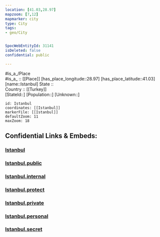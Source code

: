 ```yaml
---
location: [41.03,28.97] 
mapzoom: [7,12] 
mapmarker: city 
type: City
tags:
- geo/City


SpocWebEntityId: 31141
isDeleted: false
confidential: public

---
```

#is_a_/Place  
#is_a_ :: [[Place]] 
[has_place_longitude::28.97] 
[has_place_latitude::41.03] 
[name::Istanbul] 
State ::  
Country :: [[Turkey]]  
[StateId::] 
[Population::] 
[Unknown::] 


```leaflet
id: Istanbul
coordinates: [[Istanbul]] 
markerFile: [[Istanbul]] 
defaultZoom: 11 
maxZoom: 18
```


## Confidential Links & Embeds: 

### [Istanbul](/_Standards/Earth/Continent/Europe/Europe~East/Turkey/Provinces~Turkey/Istanbul/City/Istanbul.md) 

### [Istanbul.public](/_public/Earth/Continent/Europe/Europe~East/Turkey/Provinces~Turkey/Istanbul/City/Istanbul.public.md) 

### [Istanbul.internal](/_internal/Earth/Continent/Europe/Europe~East/Turkey/Provinces~Turkey/Istanbul/City/Istanbul.internal.md) 

### [Istanbul.protect](/_protect/Earth/Continent/Europe/Europe~East/Turkey/Provinces~Turkey/Istanbul/City/Istanbul.protect.md) 

### [Istanbul.private](/_private/Earth/Continent/Europe/Europe~East/Turkey/Provinces~Turkey/Istanbul/City/Istanbul.private.md) 

### [Istanbul.personal](/_personal/Earth/Continent/Europe/Europe~East/Turkey/Provinces~Turkey/Istanbul/City/Istanbul.personal.md) 

### [Istanbul.secret](/_secret/Earth/Continent/Europe/Europe~East/Turkey/Provinces~Turkey/Istanbul/City/Istanbul.secret.md)

